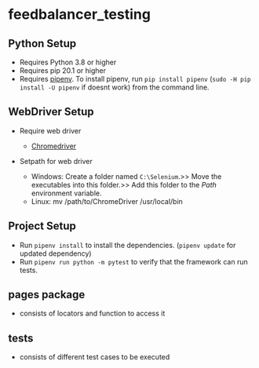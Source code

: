 # feedbalancer_testing
## Python Setup
- Requires Python 3.8 or higher
- Requires pip 20.1 or higher
- Requires [pipenv](https://docs.pipenv.org/).
To install pipenv, run `pip install pipenv` (`sudo -H pip install -U pipenv` if doesnt work) from the command line.

## WebDriver Setup
- Require web driver
    - [Chromedriver]( https://sites.google.com/a/chromium.org/chromedriver/)

- Setpath for web driver
    - Windows: Create a folder named `C:\Selenium`.>> Move the executables into this folder.>>
    Add this folder to the *Path* environment variable.
    - Linux: mv /path/to/ChromeDriver /usr/local/bin

## Project Setup
- Run `pipenv install` to install the dependencies. (`pipenv update` for updated dependency)
- Run `pipenv run python -m pytest` to verify that the framework can run tests.


## pages package
- consists of locators and function to access it

## tests
- consists of different test cases to be executed
